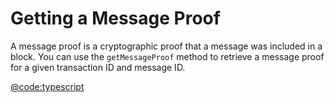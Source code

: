 # Getting a Message Proof

A message proof is a cryptographic proof that a message was included in a block. You can use the `getMessageProof` method to retrieve a message proof for a given transaction ID and message ID.

[@code:typescript](./packages/wallet/src/transfer.test.ts#typedoc:Message-getMessageProof)
